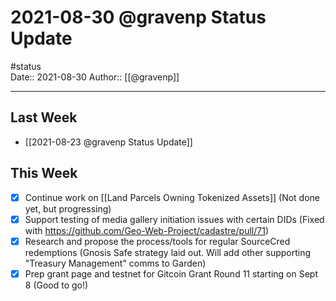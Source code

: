 # 2021-08-30 @gravenp Status Update
#status  
Date:: 2021-08-30
Author:: [[@gravenp]]  

---

## Last Week
- [[2021-08-23 @gravenp Status Update]]

## This Week
- [X] Continue work on [[Land Parcels Owning Tokenized Assets]] (Not done yet, but progressing)
- [x] Support testing of media gallery initiation issues with certain DIDs (Fixed with https://github.com/Geo-Web-Project/cadastre/pull/71)
- [x] Research and propose the process/tools for regular SourceCred redemptions (Gnosis Safe strategy laid out. Will add other supporting "Treasury Management" comms to Garden)
- [x] Prep grant page and testnet for Gitcoin Grant Round 11 starting on Sept 8 (Good to go!)